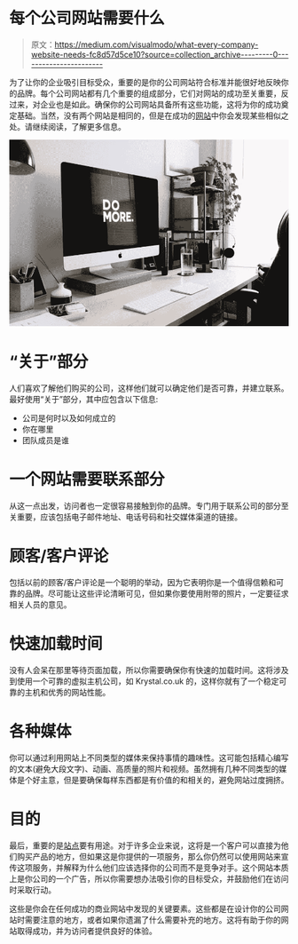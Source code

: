 # 每个公司网站需要什么

> 原文：<https://medium.com/visualmodo/what-every-company-website-needs-fc8d57d5ce10?source=collection_archive---------0----------------------->

为了让你的企业吸引目标受众，重要的是你的公司网站符合标准并能很好地反映你的品牌。每个公司网站都有几个重要的组成部分，它们对网站的成功至关重要，反过来，对企业也是如此。确保你的公司网站具备所有这些功能，这将为你的成功奠定基础。当然，没有两个网站是相同的，但是在成功的[网站](https://visualmodo.com/wordpress-themes/)中你会发现某些相似之处。请继续阅读，了解更多信息。

![](img/e9ee04942ebef460326cd123745800f4.png)

# “关于”部分

人们喜欢了解他们购买的公司，这样他们就可以确定他们是否可靠，并建立联系。最好使用“关于”部分，其中应包含以下信息:

*   公司是何时以及如何成立的
*   你在哪里
*   团队成员是谁

# 一个网站需要联系部分

从这一点出发，访问者也一定很容易接触到你的品牌。专门用于联系公司的部分至关重要，应该包括电子邮件地址、电话号码和社交媒体渠道的链接。

# 顾客/客户评论

包括以前的顾客/客户评论是一个聪明的举动，因为它表明你是一个值得信赖和可靠的品牌。尽可能让这些评论清晰可见，但如果你要使用附带的照片，一定要征求相关人员的意见。

# 快速加载时间

没有人会呆在那里等待页面加载，所以你需要确保你有快速的加载时间。这将涉及到使用一个可靠的虚拟主机公司，如 Krystal.co.uk 的，这样你就有了一个稳定可靠的主机和优秀的网站性能。

# 各种媒体

你可以通过利用网站上不同类型的媒体来保持事情的趣味性。这可能包括精心编写的文本(避免大段文字)、动画、高质量的照片和视频。虽然拥有几种不同类型的媒体是个好主意，但是要确保每样东西都是有价值的和相关的，避免网站过度拥挤。

# 目的

最后，重要的是[站点](https://awards.visualmodo.com/)要有用途。对于许多企业来说，这将是一个客户可以直接为他们购买产品的地方，但如果这是你提供的一项服务，那么你仍然可以使用网站来宣传这项服务，并解释为什么他们应该选择你的公司而不是竞争对手。这个网站本质上是你公司的一个广告，所以你需要想办法吸引你的目标受众，并鼓励他们在访问时采取行动。

这些是你会在任何成功的商业网站中发现的关键要素。这些都是在设计你的公司网站时需要注意的地方，或者如果你遗漏了什么需要补充的地方。这将有助于你的网站取得成功，并为访问者提供良好的体验。